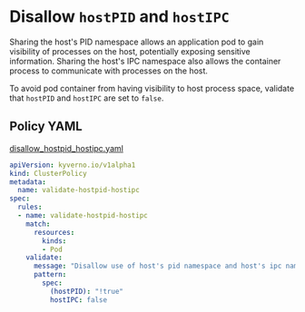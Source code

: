 # Disallow `hostPID` and `hostIPC`

Sharing the host's PID namespace allows an application pod to gain visibility of processes on the host, potentially exposing sensitive information. Sharing the host's IPC namespace also allows the container process to communicate with processes on the host. 

To avoid pod container from having visibility to host process space, validate that `hostPID` and `hostIPC` are set to `false`.

## Policy YAML 

[disallow_hostpid_hostipc.yaml](best_practices/disallow_hostpid_hostipc.yaml)

````yaml
apiVersion: kyverno.io/v1alpha1
kind: ClusterPolicy
metadata:
  name: validate-hostpid-hostipc
spec:
  rules:
  - name: validate-hostpid-hostipc
    match:
      resources:
        kinds:
        - Pod
    validate:
      message: "Disallow use of host's pid namespace and host's ipc namespace"
      pattern:
        spec:
          (hostPID): "!true"
          hostIPC: false
````
